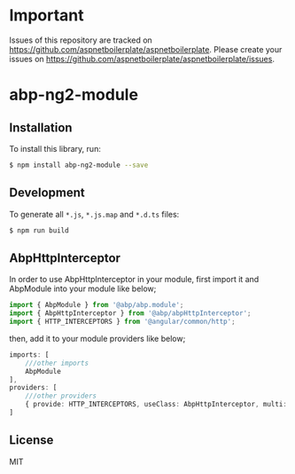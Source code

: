 # Important

Issues of this repository are tracked on https://github.com/aspnetboilerplate/aspnetboilerplate. Please create your issues on https://github.com/aspnetboilerplate/aspnetboilerplate/issues.

# abp-ng2-module

## Installation

To install this library, run:

```bash
$ npm install abp-ng2-module --save
```
## Development

To generate all `*.js`, `*.js.map` and `*.d.ts` files:

```bash
$ npm run build
```

## AbpHttpInterceptor

In order to use AbpHttpInterceptor in your module, first import it and AbpModule into your module like below;

```ts
import { AbpModule } from '@abp/abp.module';
import { AbpHttpInterceptor } from '@abp/abpHttpInterceptor';
import { HTTP_INTERCEPTORS } from '@angular/common/http';
```

then, add it to your module providers like below;

```ts
imports: [
    ///other imports
    AbpModule
],
providers: [
    ///other providers
    { provide: HTTP_INTERCEPTORS, useClass: AbpHttpInterceptor, multi: true }
]
```

## License

MIT
